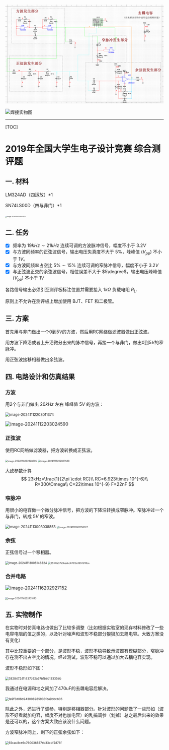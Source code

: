 ![实物电路图](实物电路图.png)



![焊接实物图](焊接实物图.jpg)

------



[TOC]



# 2019年全国大学生电子设计竞赛 综合测评题



## 一. 材料

LM324AD（四运放）*1

SN74LS00D（四与非门）*1



<img src="https://wegret-pic.oss-cn-beijing.aliyuncs.com/image-20241106164241572.png" alt="image-20241106164241572" style="zoom: 33%;" />

## 二. 任务

- [x] 频率为 $19kHz\sim 21kHz$ 连续可调的方波脉冲信号，幅度不小于 $3.2V$
- [x] 与方波同频率的正弦波信号，输出电压失真度不大于 $5\%$，峰峰值 $(V_{pp})$ 不小于 $1V$。
- [x] 与方波同频率占空比 $5\%\sim 15\%$ 连续可调的窄脉冲信号，幅度不小于 $3.2V$
- [x] 与正弦波正交的余弦波信号，相位误差不大于 $5\degree$，输出电压峰峰值 $(V_{pp})$ 不小于 $1V$

各路信号输出必须引至测评板标注位置并需要接入 $1k\Omega$ 负载电阻 $R_L$.

原则上不允许在测评板上增加使用 BJT、FET 和二极管。



## 三. 方案

首先用与非门做出一个$0$到$5V$的方波，然后用RC网络做滤波器做出正弦波。

用方波下降沿或者上升沿微分出来的脉冲信号，再接一个与非门，做出$0$到$5V$的窄脉冲。

用正弦波接移相器做出余弦波。



## 四. 电路设计和仿真结果

### 方波

用2个与非门做出 $20kHz$ 左右 峰峰值 $5V$ 的方波：

<img src="https://wegret-pic.oss-cn-beijing.aliyuncs.com/image-20241112203011374.png" alt="image-20241112203011374" style="zoom:80%;" />

![image-20241112203024590](https://wegret-pic.oss-cn-beijing.aliyuncs.com/image-20241112203024590.png)

### 正弦波

使用RC网络做滤波器，把方波转换成正弦波。

<img src="https://wegret-pic.oss-cn-beijing.aliyuncs.com/image-20241116202828005.png" alt="image-20241116202828005" style="zoom: 50%;" />

<img src="https://wegret-pic.oss-cn-beijing.aliyuncs.com/image-20241116202803589.png" alt="image-20241116202803589" style="zoom:50%;" />

大致参数计算
$$
23kHz=\frac{1}{2\pi \cdot RC}\\
RC=6.923\times 10^{-6}\\
R=300\Omega\\
C=22\times 10^{-9} F=22nF
$$




### 窄脉冲

用很小的电容做一个微分脉冲信号，把方波的下降沿转换成窄脉冲。窄脉冲过一个与非门，转成 $5V$ 的窄波。

<img src="https://wegret-pic.oss-cn-beijing.aliyuncs.com/image-20241113003038853.png" alt="image-20241113003038853" style="zoom: 80%;" />

<img src="https://wegret-pic.oss-cn-beijing.aliyuncs.com/image-20241113003158527.png" alt="image-20241113003158527" style="zoom:50%;" />

### 余弦

正弦信号过一个移相器。

<img src="https://wegret-pic.oss-cn-beijing.aliyuncs.com/image-20241113005146324.png" alt="image-20241113005146324" style="zoom:67%;" />

<img src="https://wegret-pic.oss-cn-beijing.aliyuncs.com/353f6a37b3beabc478f2a3937df18ca.png" alt="353f6a37b3beabc478f2a3937df18ca" style="zoom:50%;" />





### 合并电路

![image-20241116202927152](https://wegret-pic.oss-cn-beijing.aliyuncs.com/image-20241116202927152.png)



<img src="https://wegret-pic.oss-cn-beijing.aliyuncs.com/image-20241116202435143.png" alt="image-20241116202435143" style="zoom:50%;" />





## 五. 实物制作

在实物时对仿真电路也做出了比较多调整（比如根据实验室的现存材料修改了一些电容电阻的值之类的，以及针对噪声和波形不稳部分狠狠加去耦电容。大致方案没有变化）

其中比较重要的一个部分，是波形不稳，波形不稳导致示波器有模糊部分，窄脉冲存在测不出占空比的情况。经过测试，波形不稳可以通过加大去耦电容实现。

波形不稳形如下图：

<img src="https://wegret-pic.oss-cn-beijing.aliyuncs.com/38284724f1437c92a67b1beb13335eb.jpg" alt="38284724f1437c92a67b1beb13335eb" style="zoom: 67%;" />

我通过在电源和地之间加了470uF的去耦电容后解决。

<img src="https://wegret-pic.oss-cn-beijing.aliyuncs.com/1a9f5d06b943008985933fea9bbcb05.jpg" alt="1a9f5d06b943008985933fea9bbcb05" style="zoom: 67%;" />

除此之外，还进行了调参，特别是移相器部分。针对波形的问题做了一些形如（波形不好看就加电容，幅度不对也加电容）的乱搞调参（划掉）总之最后出来的效果是还可以的，这个方案大致应该没什么问题。

方波窄脉冲同上，剩下的正弦余弦如下：

<img src="https://wegret-pic.oss-cn-beijing.aliyuncs.com/55cac8ce6c760036557eb33cbf2875f.jpg" alt="55cac8ce6c760036557eb33cbf2875f" style="zoom: 67%;" />